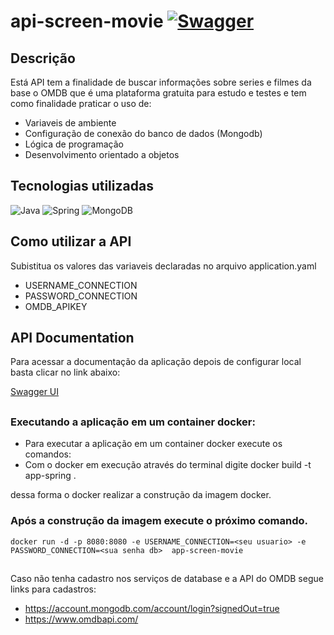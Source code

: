 # api-screen-movie [![Swagger](https://img.shields.io/badge/swagger-UI-green)](http://localhost:8080/swagger-ui.html)

## Descrição
Está API tem a finalidade de buscar informações sobre series e filmes da base o OMDB
que é uma plataforma gratuita para estudo e testes e tem como finalidade praticar 
o uso de: 
- Variaveis de ambiente
- Configuração de conexão do banco de dados (Mongodb)
- Lógica de programação 
- Desenvolvimento orientado a objetos

## Tecnologias utilizadas

![Java](https://img.shields.io/badge/java-%23ED8B00.svg?style=for-the-badge&logo=openjdk&logoColor=white)
![Spring](https://img.shields.io/badge/spring-%236DB33F.svg?style=for-the-badge&logo=spring&logoColor=white)
![MongoDB](https://img.shields.io/badge/MongoDB-%234ea94b.svg?style=for-the-badge&logo=mongodb&logoColor=white)


## Como utilizar a API

Subistitua os valores das variaveis declaradas no arquivo application.yaml

- USERNAME_CONNECTION
- PASSWORD_CONNECTION
- OMDB_APIKEY

## API Documentation

Para acessar a documentação da aplicação depois de configurar local
basta clicar no link abaixo: 

[Swagger UI](http://localhost:8080/swagger-ui.html)

##

### Executando a aplicação em um container docker:
-   Para executar a aplicação em um container docker execute os comandos:
  - Com o docker em execução através do terminal digite docker build -t app-spring .

dessa forma o docker realizar a construção da imagem docker.

### Após a construção da imagem execute o próximo comando.

``
docker run -d -p 8080:8080 -e USERNAME_CONNECTION=<seu usuario> -e PASSWORD_CONNECTION=<sua senha db>  app-screen-movie
``

## 

Caso não tenha cadastro nos serviços de database e a API do OMDB segue links para cadastros: 

- https://account.mongodb.com/account/login?signedOut=true
- https://www.omdbapi.com/